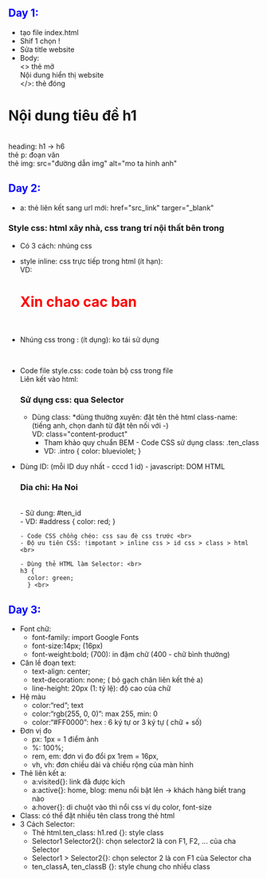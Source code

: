 ## Day 1:

- tạo file index.html <br>
- Shif 1 chọn ! <br>
- Sửa title website <br>
- Body: <br>
<> thẻ mở <br>
Nội dung hiển thị website <br>
</>: thẻ đóng <br>
<h1>Nội dung tiêu đề h1</h1> <br>
heading: h1 -> h6 <br>
thẻ p: đoạn văn <br>
thẻ img: src="đường dẫn img" alt="mo ta hinh anh" <br>

## Day 2:

- a: thẻ liên kết sang url mới: href="src_link" targer="\_blank" <br>

### Style css: html xây nhà, css trang trí nội thất bên trong <br>

- Có 3 cách: nhúng css <br>
- style inline: css trực tiếp trong html (ít hạn): <br> VD: <h1 style="color: red">Xin chao cac ban</h1> <br>
- Nhúng css trong <head></head>: (ít dụng): ko tái sử dụng <br>
  <style>
       h2 {
         color: blue;
       }
     </style>
     <br>
- Code file style.css: code toàn bộ css trong file <br>
  Liên kết vào html: <link href="./style.css" rel="stylesheet" /> <br>

  ### Sử dụng css: qua Selector <br>

  - Dùng class: \*dùng thường xuyên: đặt tên thẻ html class-name: <br>
    (tiếng anh, chọn danh từ đặt tên nối với -) <br>
    VD: class="content-product" <br>
    - Tham khảo quy chuẩn BEM - Code CSS sử dụng class: .ten_class <br>
    - VD: .intro {
      color: blueviolet;
      }

- Dùng ID: (mỗi ID duy nhất - cccd 1 id) - javascript: DOM HTML <br>
  <h3 id="address">Dia chi: Ha Noi</h3> <br>
    - Sử dung: #ten_id <br>
    - VD: #address {
      color: red;
      } <br>

      - Code CSS chồng chéo: css sau đè css trước <br>
      - Độ ưu tiên CSS: !impotant > inline css > id css > class > html <br>

      - Dùng thẻ HTML làm Selector: <br>
      h3 {
        color: green;
        } <br>

## Day 3:

- Font chữ:
  - font-family: import Google Fonts
  - font-size:14px; (16px)
  - font-weight:bold; (700): in đậm chữ (400 - chữ bình thường)
- Căn lề đoạn text:
  - text-align: center;
  - text-decoration: none; ( bỏ gạch chân liên kết thẻ a)
  - line-height: 20px (1: tỷ lệ): độ cao của chữ
- Hệ màu
  - color:“red”; text
  - color:“rgb(255, 0, 0)”: max 255, min: 0
  - color:“#FF0000”: hex : 6 ký tự or 3 ký tự ( chữ + số)
- Đơn vị đo
  - px: 1px = 1 điểm ảnh
  - %: 100%;
  - rem, em: đơn vi đo đổi px 1rem = 16px,
  - vh, vh: đơn chiều dài và chiều rộng của màn hình
- Thẻ liên kết a:
  - a:visited{}: link đã được kích
  - a:active{}: home, blog: menu nổi bật lên -> khách hàng biết trang nào
  - a:hover{}: di chuột vào thì nổi css ví dụ color, font-size
- Class: có thể đặt nhiều tên class trong thẻ html
- 3 Cách Selector:
  - Thẻ html.ten_class: h1.red {}: style class
  - Selector1 Selector2{}: chọn selector2 là con F1, F2, ... của cha Selector
  - Selector1 > Selector2{}: chọn selector 2 là con F1 của Selector cha
  - ten_classA, ten_classB {}: style chung cho nhiều class

